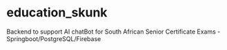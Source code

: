 # education_skunk
Backend to support AI chatBot for South African Senior Certificate Exams - Springboot/PostgreSQL/Firebase
